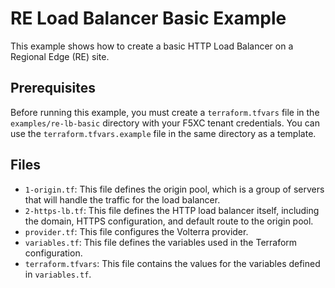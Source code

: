 # RE Load Balancer Basic Example

This example shows how to create a basic HTTP Load Balancer on a Regional Edge (RE) site.

## Prerequisites

Before running this example, you must create a `terraform.tfvars` file in the `examples/re-lb-basic` directory with your F5XC tenant credentials. You can use the `terraform.tfvars.example` file in the same directory as a template.

## Files

*   `1-origin.tf`: This file defines the origin pool, which is a group of servers that will handle the traffic for the load balancer.
*   `2-https-lb.tf`: This file defines the HTTP load balancer itself, including the domain, HTTPS configuration, and default route to the origin pool.
*   `provider.tf`: This file configures the Volterra provider.
*   `variables.tf`: This file defines the variables used in the Terraform configuration.
*   `terraform.tfvars`: This file contains the values for the variables defined in `variables.tf`.
